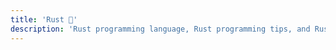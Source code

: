 ```yaml
---
title: 'Rust 🦀'
description: 'Rust programming language, Rust programming tips, and Rust programming tutorials'
---
```

